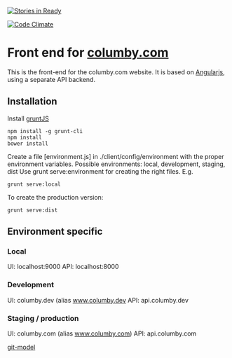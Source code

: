 [![Stories in Ready](https://badge.waffle.io/columby/www..columby.com.png?label=ready&title=Ready)](http://waffle.io/columby/www.columby.com)

[![Code Climate](https://codeclimate.com/github/columby/www.columby.com/badges/gpa.svg)](https://codeclimate.com/github/columby/www.columby.com)

# Front end for [columby.com](http://columby.com)

This is the front-end for the columby.com website. It is based on [Angularjs](http://www.angularjs.com), using a separate API backend. 

## Installation

Install [gruntJS](http://www.grunjs.com)  

    npm install -g grunt-cli
    npm install
    bower install

Create a file [environment.js] in ./client/config/environment with the proper environment variables. Possible environments: local, development, staging, dist Use grunt serve:environment for creating the right files. E.g. 
    
    grunt serve:local

To create the production version: 

    grunt serve:dist
    
    
## Environment specific
### Local
  UI: localhost:9000
  API: localhost:8000
  
### Development
  UI: columby.dev (alias www.columby.dev
  API: api.columby.dev
  
### Staging / production
  UI: columby.com (alias www.columby.com)
  API: api.columby.com
  
 

[git-model](http://nvie.com/posts/a-successful-git-branching-model/)
